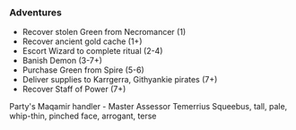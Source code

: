 ### Adventures

* Recover stolen Green from Necromancer (1)
* Recover ancient gold cache (1+)
* Escort Wizard to complete ritual (2-4)
* Banish Demon (3-7+)
* Purchase Green from Spire (5-6)
* Deliver supplies to Karrgerra, Githyankie pirates (7+)
* Recover Staff of Power (7+)

Party's Maqamir handler - Master Assessor Temerrius Squeebus, tall, pale, whip-thin, pinched face, arrogant, terse
